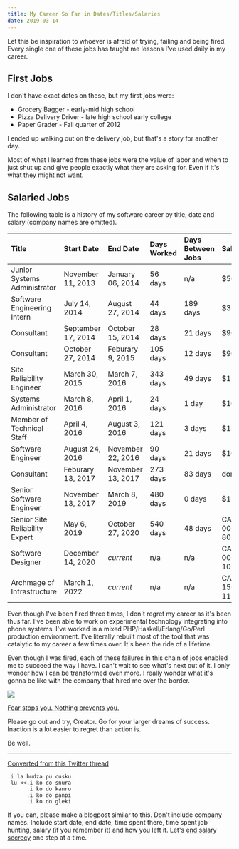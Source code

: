 ```yaml
---
title: My Career So Far in Dates/Titles/Salaries
date: 2019-03-14
---
```


Let this be inspiration to whoever is afraid of trying, failing and being fired.
Every single one of these jobs has taught me lessons I've used daily in my
career.

## First Jobs

I don't have exact dates on these, but my first jobs were:

- Grocery Bagger - early-mid high school
- Pizza Delivery Driver - late high school early college
- Paper Grader - Fall quarter of 2012

I ended up walking out on the delivery job, but that's a story for another day.

Most of what I learned from these jobs were the value of labor and when to just
shut up and give people exactly what they are asking for. Even if it's what they
might not want.

## Salaried Jobs

The following table is a history of my software career by title, date and salary
(company names are omitted).

| Title | Start Date | End Date | Days Worked | Days Between Jobs | Salary | How I Left |
|:----- |:---------- |:-------- |:----------- |:----------------- |:------ |:---------- |
| Junior Systems Administrator | November 11, 2013 | January 06, 2014 | 56 days | n/a | $50,000/year | Terminated |
| Software Engineering Intern | July 14, 2014 | August 27, 2014 | 44 days | 189 days | $35,000/year | Terminated |
| Consultant | September 17, 2014 | October 15, 2014 | 28 days | 21 days | $90/hour | Contract Lapsed |
| Consultant | October 27, 2014 | Feburary 9, 2015 | 105 days | 12 days | $90/hour | Contract Lapsed |
| Site Reliability Engineer | March 30, 2015 | March 7, 2016 | 343 days | 49 days | $125,000/year | Demoted |
| Systems Administrator | March 8, 2016 | April 1, 2016 | 24 days | 1 day | $105,000/year | Bad terms |
| Member of Technical Staff | April 4, 2016 | August 3, 2016 | 121 days | 3 days | $135,000/year | Bad terms |
| Software Engineer | August 24, 2016 | November 22, 2016 | 90 days | 21 days | $105,000/year | Terminated |
| Consultant | Feburary 13, 2017 | November 13, 2017 | 273 days | 83 days | don't remember | Hired |
| Senior Software Engineer | November 13, 2017 | March 8, 2019 | 480 days | 0 days | $150,000/year | Voulntary quit |
| Senior Site Reliability Expert | May 6, 2019 | October 27, 2020 | 540 days | 48 days | CAD$115,000/year (about USD$ 80k and change) | Voluntary quit |
| Software Designer | December 14, 2020 | *current* | n/a | n/a | CAD$135,000/year (about USD$ 105k and change) | raise |
| Archmage of Infrastructure | March 1, 2022 | *current* | n/a | n/a | CAD$147,150/year (about USD$ 115k and change) | n/a |

Even though I've been fired three times, I don't regret my career as it's been
thus far. I've been able to work on experimental technology integrating into
phone systems. I've worked in a mixed PHP/Haskell/Erlang/Go/Perl production
environment. I've literally rebuilt most of the tool that was catalytic to my
career a few times over. It's been the ride of a lifetime.

Even though I was fired, each of these failures in this chain of jobs enabled me
to succeed the way I have. I can't wait to see what's next out of it. I only
wonder how I can be transformed even more. I really wonder what it's gonna be
like with the company that hired me over the border.

![](/static/img/my-career.jpeg)

[Fear stops you. Nothing prevents you.](https://twitter.com/theprincessxena/status/1106119712025382912?s=21)

Please go out and try, Creator. Go for your larger dreams of success. Inaction is a lot easier to regret than action is.

Be well.

---

[Converted from this Twitter thread](https://twitter.com/theprincessxena/status/1106302720346980352)

```
.i la budza pu cusku
 lu <<.i ko do snura
      .i ko do kanro
      .i ko do panpi
      .i ko do gleki
```

If you can, please make a blogpost similar to this. Don't include company names.
Include start date, end date, time spent there, time spent job hunting, salary
(if you remember it) and how you left it. Let's [end salary
secrecy](https://thegirlpowercode.com/2018/09/12/is-salary-secrecy-coming-to-an-end/)
one step at a time.
